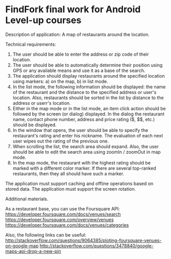 # FindFork final work for Android Level-up courses

Description of application: A map of restaurants around the location.

Technical requirements:
1. The user should be able to enter the address or zip code of their location.
2. The user should be able to automatically determine their position using GPS or any available means and use it as a base of the search.
3. The application should display restaurants around the specified location using markers: a) on the map, b) in list mode.
4. In the list mode, the following information should be displayed: the name of the restaurant and the distance to the specified address or user's location. Also, restaurants should be sorted in the list by distance to the address or userr's location.
5. Either in the map mode or in the list mode, an item click action should be followed by the screen (or dialog) displayed. In the dialog the restaurant name, contact phone number, address and price rating ($, $$, etc.) should be displayed.
6. In the window that opens, the user should be able to specify the restaurant's rating and enter his nickname. The evaluation of each next user wipes out the rating of the previous one.
7. When scrolling the list, the search area should expand. Also, the user should be able to edit the search area using zoomIn / zoomOut in map mode.
8. In the map mode, the restaurant with the highest rating should be marked with a different color marker. If there are several top-ranked restaurants, then they all should have such a marker.

The application must support caching and offline operations based on stored data.
The application must support the screen rotation.


Additional materials.

As a restaurant base, you can use the Foursquare API:
https://developer.foursquare.com/docs/venues/search
https://developer.foursquare.com/overview/venues
https://developer.foursquare.com/docs/venues/categories

Also, the following links can be useful:
http://stackoverflow.com/questions/9064385/ploting-foursquare-venues-on-google-map
http://stackoverflow.com/questions/3478840/google-maps-api-drop-a-new-pin
